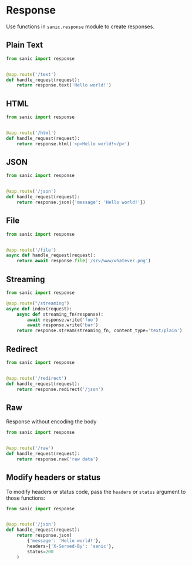 # Response

Use functions in `sanic.response` module to create responses.

## Plain Text

```python
from sanic import response


@app.route('/text')
def handle_request(request):
    return response.text('Hello world!')
```

## HTML

```python
from sanic import response


@app.route('/html')
def handle_request(request):
    return response.html('<p>Hello world!</p>')
```

## JSON


```python
from sanic import response


@app.route('/json')
def handle_request(request):
    return response.json({'message': 'Hello world!'})
```

## File

```python
from sanic import response


@app.route('/file')
async def handle_request(request):
    return await response.file('/srv/www/whatever.png')
```

## Streaming

```python
from sanic import response

@app.route("/streaming")
async def index(request):
    async def streaming_fn(response):
        await response.write('foo')
        await response.write('bar')
    return response.stream(streaming_fn, content_type='text/plain')
```

## Redirect

```python
from sanic import response


@app.route('/redirect')
def handle_request(request):
    return response.redirect('/json')
```

## Raw

Response without encoding the body

```python
from sanic import response


@app.route('/raw')
def handle_request(request):
    return response.raw('raw data')
```

## Modify headers or status

To modify headers or status code, pass the `headers` or `status` argument to those functions:

```python
from sanic import response


@app.route('/json')
def handle_request(request):
    return response.json(
        {'message': 'Hello world!'},
        headers={'X-Served-By': 'sanic'},
        status=200
    )
```
